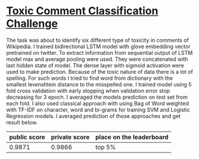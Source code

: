 # [Toxic Comment Classification Challenge](https://www.kaggle.com/c/jigsaw-toxic-comment-classification-challenge)
 The task was about to identify six different type of toxicity in comments of  Wikipedia. I trained bidirectional LSTM model with  glove embedding vector pretrained on twitter. To extract information from sequential output of LSTM model max and average pooling were used. They were concatenated with last hidden state of model. The dense layer with sigmoid activation were used to make prediction. Because of the toxic nature of data there is a lot of spelling. For such words I tried to find word from dictionary with the smallest levenshtein distance to the misspelled one. I trained model using 5 fold cross validation with early stopping when validation error stop decreasing for 3 epoch. I averaged the models prediction on test set from each fold. I also used classical approach with using Bag of Word weighted with TF-IDF on character, word and bi-grams for training SVM and Logistic Regression models. I averaged prediction of those approaches and get result below.
 
|public score|private score|place on the leaderboard| 
|---|---|---|
|0.9871|0.9866| top 5%|
